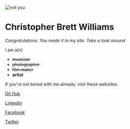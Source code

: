 ![not you](https://scontent-atl3-1.xx.fbcdn.net/v/t1.0-9/18221520_4578873232008_3570453403401298431_n.jpg?oh=1ae078fd3f19680100e810f549e8a1de&oe=5ADFA0A9)

# Christopher Brett Williams
*Congratulations. You made it to my site. Take a look around*

I am a(n)
* ~~musician~~
* ~~photographer~~
* ~~film maker~~
* **artist**

If you're not bored with me already, visit these websites:

[Git Hub](https://github.com/icanjapan)

[LinkedIn](https://www.linkedin.com/in/willchristopher/)

[Facebook](https://www.facebook.com/christopher.b.williams.12)

[Twitter](https://twitter.com/_jennydeath)
